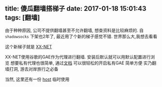 title: 傻瓜翻墙搭梯子
date: 2017-01-18 15:01:43
tags: [翻墙]
---

由于种种原因, 公司不提供翻墙甚至不允许翻墙, 想查资料是比较麻烦的. 自 `shadowsocks` 下架也2年了, 最近用了个新的梯子感觉不错.
世界那么大,我想去看看

<!-- more -->

这个新梯子就是 [XX-NET](https://github.com/XX-net/XX-Net)

XX-NET使用谷歌的GAE作为代理进行翻墙. 安装后默认就可以用默认配置进行浏览
想要私有代理也很简单, 通过[文档](https://github.com/XX-net/XX-Net/wiki/how-to-create-my-appids) 可以很轻松的开启私有GAE
简单方便 实乃翻墙打洞, 游去对岸旅行之必备

当然, 这里还有一份 [host](https://github.com/racaljk/hosts) 临时使用